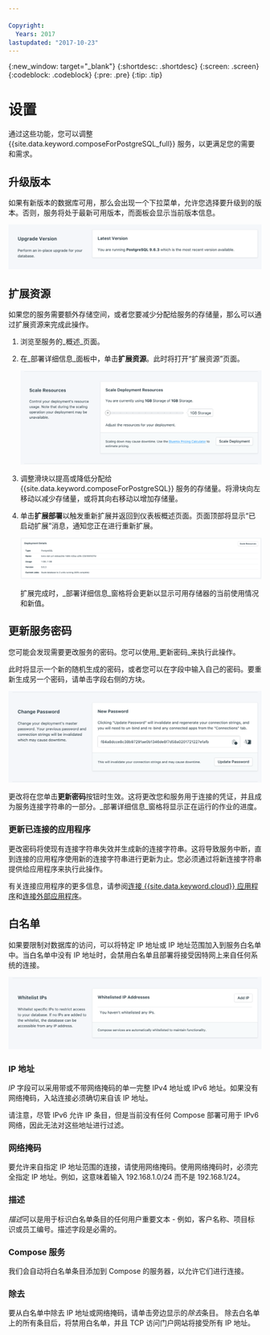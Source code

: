 ```yaml
---

Copyright:
  Years: 2017
lastupdated: "2017-10-23"
---
```


{:new_window: target="_blank"}
{:shortdesc: .shortdesc}
{:screen: .screen}
{:codeblock: .codeblock}
{:pre: .pre}
{:tip: .tip}

# 设置

通过这些功能，您可以调整 {{site.data.keyword.composeForPostgreSQL_full}} 服务，以更满足您的需要和需求。


## 升级版本

如果有新版本的数据库可用，那么会出现一个下拉菜单，允许您选择要升级到的版本。否则，服务将处于最新可用版本，而面板会显示当前版本信息。

![版本面板](./images/postgres-version-show.png "版本面板")


## 扩展资源

如果您的服务需要额外存储空间，或者您要减少分配给服务的存储量，那么可以通过扩展资源来完成此操作。

1. 浏览至服务的_概述_页面。
2. 在_部署详细信息_面板中，单击**扩展资源**。此时将打开“扩展资源”页面。

    ![“扩展资源”页面](./images/postgres-scale-show.png "“扩展资源”页面")

3. 调整滑块以提高或降低分配给 {{site.data.keyword.composeForPostgreSQL}} 服务的存储量。将滑块向左移动以减少存储量，或将其向右移动以增加存储量。
4. 单击**扩展部署**以触发重新扩展并返回到仪表板概述页面。页面顶部将显示“已启动扩展”消息，通知您正在进行重新扩展。

    ![重新扩展消息](./images/jobs-scaling.png "“部署详细信息”窗格，显示一个正在运行的作业：将数据库扩展为 2 个单元")

    扩展完成时，_部署详细信息_窗格将会更新以显示可用存储器的当前使用情况和新值。


## 更新服务密码

您可能会发现需要更改服务的密码。您可以使用_更新密码_来执行此操作。 

此时将显示一个新的随机生成的密码，或者您可以在字段中输入自己的密码。要重新生成另一个密码，请单击字段右侧的方块。 
  
![更新 PostgreSQL 密码](./images/postgres-update-password.png "自动密码生成器")

更改将在您单击**更新密码**按钮时生效。这将更改您和服务用于连接的凭证，并且成为服务连接字符串的一部分。_部署详细信息_窗格将显示正在运行的作业的进度。

### 更新已连接的应用程序

更改密码将使现有连接字符串失效并生成新的连接字符串。这将导致服务中断，直到连接的应用程序使用新的连接字符串进行更新为止。您必须通过将新连接字符串提供给应用程序来执行此操作。

有关连接应用程序的更多信息，请参阅[连接 {{site.data.keyword.cloud}} 应用程序](./connecting-bluemix-app.html)和[连接外部应用程序](./connecting-external.html)。


## 白名单

如果要限制对数据库的访问，可以将特定 IP 地址或 IP 地址范围加入到服务白名单中。当白名单中没有 IP 地址时，会禁用白名单且部署将接受因特网上来自任何系统的连接。

![将 IP 加入白名单](./images/postgres-whitelist-show.png "白名单字段。")

### IP 地址
*IP* 字段可以采用带或不带网络掩码的单一完整 IPv4 地址或 IPv6 地址。如果没有网络掩码，入站连接必须确切来自该 IP 地址。 

请注意，尽管 IPv6 允许 IP 条目，但是当前没有任何 Compose 部署可用于 IPv6 网络，因此无法对这些地址进行过滤。

### 网络掩码
要允许来自指定 IP 地址范围的连接，请使用网络掩码。使用网络掩码时，必须完全指定 IP 地址。例如，这意味着输入 192.168.1.0/24 而不是 192.168.1/24。

### 描述
*描述*可以是用于标识白名单条目的任何用户重要文本 - 例如，客户名称、项目标识或员工编号。描述字段是必需的。

### Compose 服务
我们会自动将白名单条目添加到 Compose 的服务器，以允许它们进行连接。

### 除去
要从白名单中除去 IP 地址或网络掩码，请单击旁边显示的*除去*条目。
除去白名单上的所有条目后，将禁用白名单，并且 TCP 访问门户网站将接受所有 IP 地址。
